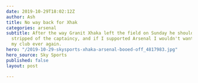 ```yaml
---
date: 2019-10-29T18:02:12Z
author: Ash
title: No way back for Xhak
categories: arsenal
subtitle: After the way Granit Xhaka left the field on Sunday he should be immediately
  stripped of the captaincy, and if I supported Arsenal I wouldn't want him representing
  my club ever again.
hero: "/2019-10-29-skysports-xhaka-arsenal-booed-off_4817983.jpg"
hero_source: Sky Sports
published: false
layout: post

---
```

